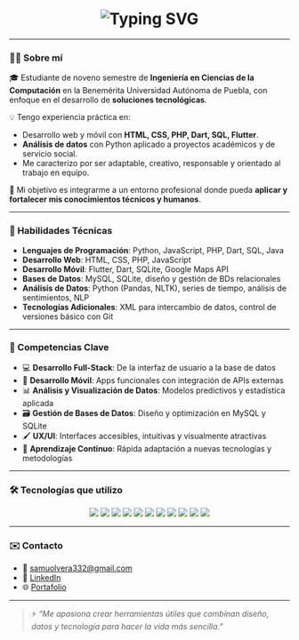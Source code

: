 <h1 align="center">
  <img src="https://readme-typing-svg.herokuapp.com?font=Orbitron&weight=600&size=26&duration=4000&pause=1000&color=00FFFF&center=true&vCenter=true&width=1000&lines=Samuel+Olvera+%7C+Futuro+Ingeniero+en+Ciencias+de+la+Computaci%C3%B3n;_Dise%C3%B1ando+y+construyendo+soluciones+con+prop%C3%B3sito+y+tecnolog%C3%ADa._" alt="Typing SVG" />
</h1>


---

### 👨‍💻 Sobre mí

🎓 Estudiante de noveno semestre de **Ingeniería en Ciencias de la Computación** en la Benemérita Universidad Autónoma de Puebla, con enfoque en el desarrollo de **soluciones tecnológicas**.

💡 Tengo experiencia práctica en:
- Desarrollo web y móvil con **HTML, CSS, PHP, Dart, SQL, Flutter**.
- **Análisis de datos** con Python aplicado a proyectos académicos y de servicio social.
- Me caracterizo por ser adaptable, creativo, responsable y orientado al trabajo en equipo.

🚀 Mi objetivo es integrarme a un entorno profesional donde pueda **aplicar y fortalecer mis conocimientos técnicos y humanos**.

---

### 🧠 Habilidades Técnicas

- **Lenguajes de Programación**: Python, JavaScript, PHP, Dart, SQL, Java  
- **Desarrollo Web**: HTML, CSS, PHP, JavaScript  
- **Desarrollo Móvil**: Flutter, Dart, SQLite, Google Maps API  
- **Bases de Datos**: MySQL, SQLite, diseño y gestión de BDs relacionales  
- **Análisis de Datos**: Python (Pandas, NLTK), series de tiempo, análisis de sentimientos, NLP  
- **Tecnologías Adicionales**: XML para intercambio de datos, control de versiones básico con Git  

---

### 🧩 Competencias Clave

- 💻 **Desarrollo Full-Stack**: De la interfaz de usuario a la base de datos  
- 📱 **Desarrollo Móvil**: Apps funcionales con integración de APIs externas  
- 📊 **Análisis y Visualización de Datos**: Modelos predictivos y estadística aplicada  
- 🗃️ **Gestión de Bases de Datos**: Diseño y optimización en MySQL y SQLite  
- 🖌️ **UX/UI**: Interfaces accesibles, intuitivas y visualmente atractivas  
- 🔄 **Aprendizaje Continuo**: Rápida adaptación a nuevas tecnologías y metodologías  

---

### 🛠️ Tecnologías que utilizo

<p align="center"> <img src="https://img.shields.io/badge/-Python-3776AB?logo=python&logoColor=white&style=for-the-badge" /> <img src="https://img.shields.io/badge/-Dart-0175C2?logo=dart&logoColor=white&style=for-the-badge" /> <img src="https://img.shields.io/badge/-Flutter-02569B?logo=flutter&logoColor=white&style=for-the-badge" /> <img src="https://img.shields.io/badge/-JavaScript-F7DF1E?logo=javascript&logoColor=black&style=for-the-badge" /> <img src="https://img.shields.io/badge/-TypeScript-3178C6?logo=typescript&logoColor=white&style=for-the-badge" /> <img src="https://img.shields.io/badge/-React-20232A?logo=react&logoColor=61DAFB&style=for-the-badge" /> <img src="https://img.shields.io/badge/-Node.js-339933?logo=node.js&logoColor=white&style=for-the-badge" /> <img src="https://img.shields.io/badge/-PHP-777BB4?logo=php&logoColor=white&style=for-the-badge" /> <img src="https://img.shields.io/badge/-MySQL-4479A1?logo=mysql&logoColor=white&style=for-the-badge" /> <img src="https://img.shields.io/badge/-SQLite-003B57?logo=sqlite&logoColor=white&style=for-the-badge" /> <img src="https://img.shields.io/badge/-Git-F05032?logo=git&logoColor=white&style=for-the-badge" /> </p>

---

### ✉️ Contacto

- 💌 samuolvera332@gmail.com  
- 💼 [LinkedIn](https://www.linkedin.com/public-profile/settings?lipi=urn%3Ali%3Apage%3Ad_flagship3_profile_self_edit_contact-info%3BC3H1FUhXSdyaSgnQNilyuA%3D%3D)  
- 🌐 [Portafolio](https://samuelolveraa.github.io/Portafolio/) 

---

> ⚡ _“Me apasiona crear herramientas útiles que combinan diseño, datos y tecnología para hacer la vida más sencilla.”_
